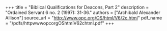 +++
title = "Biblical Qualifications for Deacons, Part 2"
description = "Ordained Servant 6 no. 2 (1997): 31-36."
authors = ["Archibald Alexander Allison"]
source_url = "http://www.opc.org/OS/html/V6/2c.html"
pdf_name = "/pdfs/httpwwwopcorgOShtmlV62chtml.pdf"
+++

